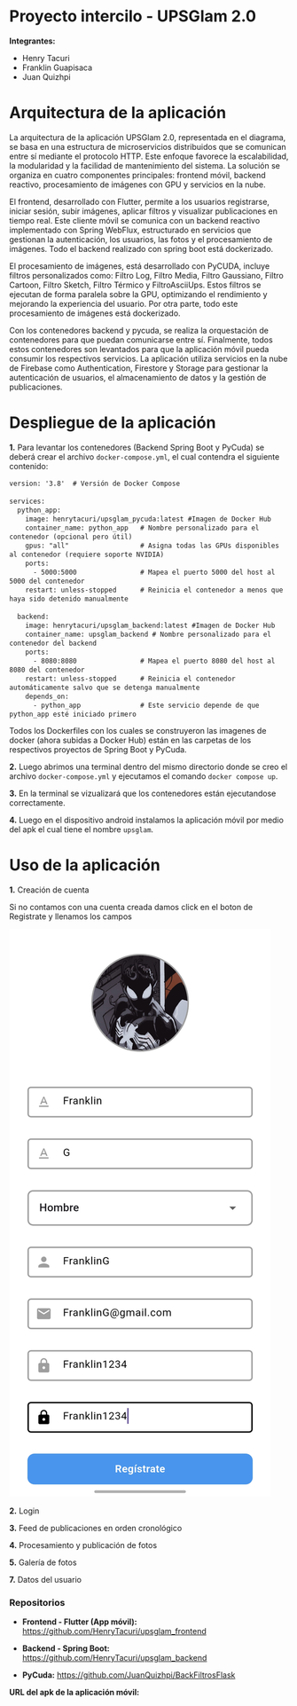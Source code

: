# **Proyecto intercilo - UPSGlam 2.0**

**Integrantes:**
* Henry Tacuri
* Franklin Guapisaca
* Juan Quizhpi

# **Arquitectura de la aplicación**

La arquitectura de la aplicación UPSGlam 2.0, representada en el diagrama, se basa en una estructura de microservicios distribuidos que se comunican entre sí mediante el protocolo HTTP. Este enfoque favorece la escalabilidad, la modularidad y la facilidad de mantenimiento del sistema. La solución se organiza en cuatro componentes principales: frontend móvil, backend reactivo, procesamiento de imágenes con GPU y servicios en la nube.

El frontend, desarrollado con Flutter, permite a los usuarios registrarse, iniciar sesión, subir imágenes, aplicar filtros y visualizar publicaciones en tiempo real. Este cliente móvil se comunica con un backend reactivo implementado con Spring WebFlux, estructurado en servicios que gestionan la autenticación, los usuarios, las fotos y el procesamiento de imágenes. Todo el backend realizado con spring boot está dockerizado.

El procesamiento de imágenes, está desarrollado con PyCUDA, incluye filtros personalizados como: Filtro Log, Filtro Media, Filtro Gaussiano, Filtro Cartoon, Filtro Sketch, Filtro Térmico y FiltroAsciiUps. Estos filtros se ejecutan de forma paralela sobre la GPU, optimizando el rendimiento y mejorando la experiencia del usuario. Por otra parte, todo este procesamiento de imágenes está dockerizado.

Con los contenedores backend y pycuda, se realiza la orquestación de contenedores para que puedan comunicarse entre sí. Finalmente, todos estos contenedores son levantados para que la aplicación móvil pueda consumir los respectivos servicios. La aplicación utiliza servicios en la nube de Firebase como Authentication, Firestore y Storage para gestionar la autenticación de usuarios, el almacenamiento de datos y la gestión de publicaciones.



# **Despliegue de la aplicación**

**1.** Para levantar los contenedores (Backend Spring Boot y PyCuda) se deberá crear el archivo ```docker-compose.yml```, el cual contendra el siguiente contenido:

```docker
version: '3.8'  # Versión de Docker Compose

services:
  python_app:
    image: henrytacuri/upsglam_pycuda:latest #Imagen de Docker Hub
    container_name: python_app   # Nombre personalizado para el contenedor (opcional pero útil)
    gpus: "all"                  # Asigna todas las GPUs disponibles al contenedor (requiere soporte NVIDIA)
    ports:
      - 5000:5000                # Mapea el puerto 5000 del host al 5000 del contenedor
    restart: unless-stopped      # Reinicia el contenedor a menos que haya sido detenido manualmente

  backend:
    image: henrytacuri/upsglam_backend:latest #Imagen de Docker Hub
    container_name: upsglam_backend # Nombre personalizado para el contenedor del backend
    ports:
      - 8080:8080                # Mapea el puerto 8080 del host al 8080 del contenedor
    restart: unless-stopped      # Reinicia el contenedor automáticamente salvo que se detenga manualmente
    depends_on:
      - python_app               # Este servicio depende de que python_app esté iniciado primero
```

Todos los Dockerfiles con los cuales se construyeron las imagenes de docker (ahora subidas a Docker Hub) están en las carpetas de los respectivos proyectos de Spring Boot y PyCuda.

**2.** Luego abrimos una terminal dentro del mismo directorio donde se creo el archivo ```docker-compose.yml``` y ejecutamos el comando ```docker compose up```.

**3.** En la terminal se vizualizará que los contenedores están ejecutandose correctamente.

**4.** Luego en el dispositivo android instalamos la aplicación móvil por medio del apk el cual tiene el nombre ```upsglam```.


# **Uso de la aplicación**

**1.** Creación de cuenta

Si no contamos con una cuenta creada damos click en el boton de Registrate y llenamos los campos

![](imagenes_uso_app/creacionCuenta.jpg)

**2.** Login

**3.** Feed de publicaciones en orden cronológico

**4.** Procesamiento y publicación de fotos

**5.** Galería de fotos

**7.** Datos del usuario

### **Repositorios**

* **Frontend - Flutter (App móvil):** https://github.com/HenryTacuri/upsglam_frontend

* **Backend - Spring Boot:** https://github.com/HenryTacuri/upsglam_backend

* **PyCuda:** https://github.com/JuanQuizhpi/BackFiltrosFlask


**URL del apk de la aplicación móvil:** 
